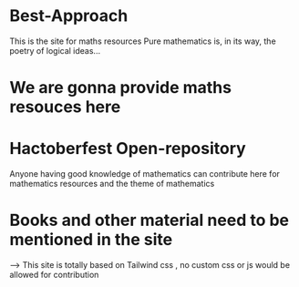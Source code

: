 # Best-Approach
This is the site for maths resources
Pure mathematics is, in its way, the poetry of logical ideas...

# We are gonna provide maths resouces here

# Hactoberfest Open-repository
Anyone having good knowledge of mathematics can contribute here for mathematics resources and the theme of mathematics

# Books and other material need to be mentioned in the site

--> This site is totally based on Tailwind css , no custom css or js would be allowed for contribution
